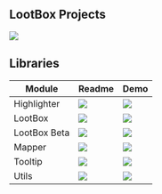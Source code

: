 ## LootBox Projects

[![](https://img.shields.io/badge/Demo-NgLootBox-blue)](https://krsln.github.io/NgLootBox)

## Libraries

| Module       | Readme                                                                  | Demo                                                                                                               |
|--------------|-------------------------------------------------------------------------|--------------------------------------------------------------------------------------------------------------------|
| Highlighter  | [![](https://img.shields.io/badge/readme-white)](Highlighter/readme.md) | [![](https://img.shields.io/badge/Demo-Highlighter-blue)](https://krsln.github.io/NgLootBox/Libraries/Highlighter) |
| LootBox      | [![](https://img.shields.io/badge/readme-white)](LootBox/readme.md)     | [![](https://img.shields.io/badge/Demo-LootBox-blue)](https://krsln.github.io/NgLootBox/LootBox)                   |
| LootBox Beta | [![](https://img.shields.io/badge/readme-white)](Beta/readme.md)        | [![](https://img.shields.io/badge/Demo-Beta-blue)](https://krsln.github.io/NgLootBox/Beta)                         |
| Mapper       | [![](https://img.shields.io/badge/readme-white)](Mapper/readme.md)      | [![](https://img.shields.io/badge/Demo-Mapper-blue)](https://krsln.github.io/NgLootBox/Libraries/Mapper)           |
| Tooltip      | [![](https://img.shields.io/badge/readme-white)](Tooltip/readme.md)     | [![](https://img.shields.io/badge/Demo-Tooltip-blue)](https://krsln.github.io/Libraries/Tooltip)                   |
| Utils        | [![](https://img.shields.io/badge/readme-white)](Utils/readme.md)       | [![](https://img.shields.io/badge/Demo-Utils-blue)](https://krsln.github.io/NgLootBox/Libraries/Utils)             |

